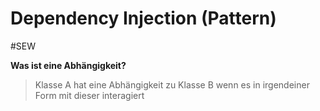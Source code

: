 # Dependency Injection (Pattern)
#SEW 

**Was ist eine Abhängigkeit?**

> Klasse A hat eine Abhängigkeit zu Klasse B wenn es in irgendeiner Form mit dieser interagiert

